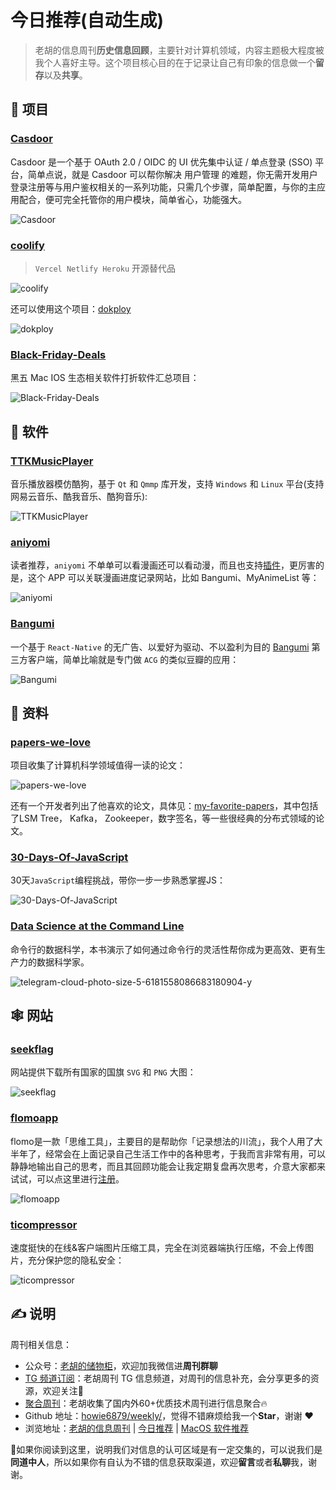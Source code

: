 # 今日推荐(自动生成)

> 老胡的信息周刊**历史信息回顾**，主要针对计算机领域，内容主题极大程度被我个人喜好主导。这个项目核心目的在于记录让自己有印象的信息做一个**留存**以及**共享**。


## 🎯 项目 

### [Casdoor](https://github.com/casdoor/casdoor)

Casdoor 是一个基于 OAuth 2.0 / OIDC 的 UI 优先集中认证 / 单点登录 (SSO) 平台，简单点说，就是 Casdoor 可以帮你解决 用户管理 的难题，你无需开发用户登录注册等与用户鉴权相关的一系列功能，只需几个步骤，简单配置，与你的主应用配合，便可完全托管你的用户模块，简单省心，功能强大。

![Casdoor](https://images-1252557999.file.myqcloud.com/uPic/veByqa.png) 

### [coolify](https://github.com/coollabsio/coolify)

> `Vercel Netlify Heroku` 开源替代品

![coolify](https://images-1252557999.file.myqcloud.com/uPic/coolify.jpeg)

还可以使用这个项目：[dokploy](https://github.com/dokploy/dokploy)

![dokploy](https://images-1252557999.file.myqcloud.com/uPic/dokploy.png) 

### [Black-Friday-Deals](https://github.com/mRs-/Black-Friday-Deals)

黑五 Mac IOS 生态相关软件打折软件汇总项目：

![Black-Friday-Deals](https://images-1252557999.file.myqcloud.com/uPic/Black-Friday-Deals.png) 

## 🤖 软件 

### [TTKMusicPlayer](https://github.com/Greedysky/TTKMusicPlayer)

音乐播放器模仿酷狗，基于 `Qt` 和 `Qmmp` 库开发，支持 `Windows` 和 `Linux` 平台(支持网易云音乐、酷我音乐、酷狗音乐):

![TTKMusicPlayer](https://images-1252557999.file.myqcloud.com/uPic/TTKMusicPlayer.jpeg) 

### [aniyomi](https://github.com/aniyomiorg/aniyomi)

读者推荐，`aniyomi` 不单单可以看漫画还可以看动漫，而且也支持[插件](https://aniyomi.org/extensions/)，更厉害的是，这个 APP 可以关联漫画进度记录网站，比如 Bangumi、MyAnimeList 等：

![aniyomi](https://images-1252557999.file.myqcloud.com/uPic/aniyomi.jpg) 

### [Bangumi](https://github.com/czy0729/Bangumi)

一个基于 `React-Native` 的无广告、以爱好为驱动、不以盈利为目的 [Bangumi](https://bgm.tv/) 第三方客户端，简单比喻就是专门做 `ACG` 的类似豆瓣的应用：

![Bangumi](https://images-1252557999.file.myqcloud.com/uPic/Bangumi.jpg) 

## 👀 资料 

### [papers-we-love](https://github.com/papers-we-love/papers-we-love)

项目收集了计算机科学领域值得一读的论文：

![papers-we-love](https://images-1252557999.file.myqcloud.com/uPic/FiYqA1.png)

还有一个开发者列出了他喜欢的论文，具体见：[my-favorite-papers](https://ordep.dev/posts/my-favorite-papers)，其中包括了LSM Tree， Kafka， Zookeeper，数字签名，等一些很经典的分布式领域的论文。 

### [30-Days-Of-JavaScript](https://github.com/Asabeneh/30-Days-Of-JavaScript)

30天`JavaScript`编程挑战，带你一步一步熟悉掌握JS：

![30-Days-Of-JavaScript](https://images-1252557999.file.myqcloud.com/uPic/ez5bI4.png) 

### [Data Science at the Command Line](https://jeroenjanssens.com/dsatcl/)

命令行的数据科学，本书演示了如何通过命令行的灵活性帮你成为更高效、更有生产力的数据科学家。

![telegram-cloud-photo-size-5-6181558086683180904-y](https://images-1252557999.file.myqcloud.com/uPic/telegram-cloud-photo-size-5-6181558086683180904-y.jpg) 

## 🕸 网站 

### [seekflag](https://seekflag.com/)

网站提供下载所有国家的国旗 `SVG` 和 `PNG` 大图：

![seekflag](https://images-1252557999.file.myqcloud.com/uPic/seekflag.jpg) 

### [flomoapp](https://flomoapp.com/)

flomo是一款「思维工具」，主要目的是帮助你「记录想法的川流」，我个人用了大半年了，经常会在上面记录自己生活工作中的各种思考，于我而言非常有用，可以静静地输出自己的思考，而且其回顾功能会让我定期复盘再次思考，介意大家都来试试，可以点这里进行[注册](https://flomoapp.com/register2/?NDgzNTM)。

![flomoapp](https://images-1252557999.file.myqcloud.com/uPic/6G6qrd.jpg) 

### [ticompressor](https://www.ticompressor.com/online/)

速度挺快的在线&客户端图片压缩工具，完全在浏览器端执行压缩，不会上传图片，充分保护您的隐私安全：

![ticompressor](https://images-1252557999.file.myqcloud.com/uPic/ticompressor.jpg) 

## ✍️ 说明

周刊相关信息：

- 公众号：[老胡的储物柜](https://images-1252557999.file.myqcloud.com/uPic/ETIbMe.jpg)，欢迎加我微信进**周刊群聊**
- [TG 频道订阅](https://t.me/howie_weekly)：老胡周刊 TG 信息频道，对周刊的信息补充，会分享更多的资源，欢迎关注👏
- [聚合周刊](https://www.fre321.com/weekly)：老胡收集了国内外60+优质技术周刊进行信息聚合🔥
- Github 地址：[howie6879/weekly/](https://github.com/howie6879/weekly/)，觉得不错麻烦给我一个**Star**，谢谢 ❤️
- 浏览地址：[老胡的信息周刊](https://weekly.howie6879.com) | [今日推荐](https://weekly.howie6879.com/recommend/index.html) | [MacOS 软件推荐](https://weekly.howie6879.com/soft/mac.html)

🙌如果你阅读到这里，说明我们对信息的认可区域是有一定交集的，可以说我们是**同道中人**，所以如果你有自认为不错的信息获取渠道，欢迎**留言**或者**私聊**我，谢谢。